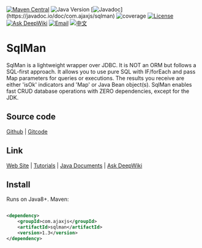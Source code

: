 [![Maven Central](https://img.shields.io/maven-central/v/com.ajaxjs/sqlman?label=Latest%20Release)](https://central.sonatype.com/artifact/com.ajaxjs/sqlman)
![Java Version](https://img.shields.io/badge/Java-8-blue)
[![Javadoc](https://img.shields.io/badge/javadoc-1.3-brightgreen.svg?)](https://javadoc.io/doc/com.ajaxjs/sqlman)
![coverage](https://img.shields.io/badge/coverage-80%25-yellowgreen.svg?maxAge=2592000)
[![License](https://img.shields.io/badge/license-Apache--2.0-green.svg?longCache=true&style=flat)](http://www.apache.org/licenses/LICENSE-2.0.txt)
[![Ask DeepWiki](https://deepwiki.com/badge.svg)](https://deepwiki.com/lightweight-component/SqlMan)
[![Email](https://img.shields.io/badge/Contact--me-Email-orange.svg)](mailto:frank@ajaxjs.com)
[![中文](https://img.shields.io/badge/lang-中文-red)](./README.zh-CN.md)

# SqlMan

SqlMan is a lightweight wrapper over JDBC. It is NOT an ORM but follows a SQL-first approach. It allows you to use pure SQL with IF/forEach and pass Map parameters for queries or executions. The results you receive are either 'isOk' indicators and 'Map' or Java Bean object(s). SqlMan enables fast CRUD database operations with ZERO dependencies, except for the JDK.

## Source code

[Github](https://github.com/lightweight-component/SqlMan) | [Gitcode](https://gitcode.com/lightweight-component/SqlMan)

## Link

[Web Site](https://sqlman.ajaxjs.com) | [Tutorials](https://sqlman.ajaxjs.com/docs/) | [Java Documents](https://javadoc.io/doc/com.ajaxjs/sqlman) | [Ask DeepWiki](https://deepwiki.com/lightweight-component/sqlman)

## Install

Runs on Java8+. Maven:

```xml

<dependency>
    <groupId>com.ajaxjs</groupId>
    <artifactId>sqlman</artifactId>
    <version>1.3</version>
</dependency>
```